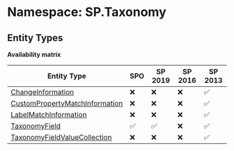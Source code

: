 # Namespace: SP.Taxonomy

## Entity Types

**Availability matrix**

Entity Type | SPO | SP 2019 | SP 2016 | SP 2013
----------|-----|---------|---------|--------
[ChangeInformation](./EntityTypes/ChangeInformation.md) | ❌ | ❌ | ❌ | ✅
[CustomPropertyMatchInformation](./EntityTypes/CustomPropertyMatchInformation.md) | ❌ | ❌ | ❌ | ✅
[LabelMatchInformation](./EntityTypes/LabelMatchInformation.md) | ❌ | ❌ | ❌ | ✅
[TaxonomyField](./EntityTypes/TaxonomyField.md) | ✅ | ✅ | ❌ | ✅
[TaxonomyFieldValueCollection](./EntityTypes/TaxonomyFieldValueCollection.md) | ❌ | ❌ | ❌ | ✅
